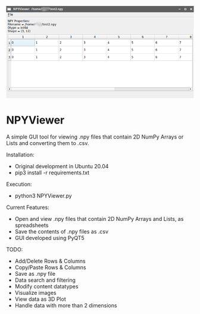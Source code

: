 ![screenshot](screenshot.png)




# NPYViewer
A simple GUI tool for viewing .npy files that contain 2D NumPy Arrays or Lists and converting them to .csv.

Installation:
* Original development in Ubuntu 20.04
* pip3 install -r requirements.txt

Execution:
* python3 NPYViewer.py

Current Features:
* Open and view .npy files that contain 2D NumPy Arrays and Lists, as spreadsheets
* Save the contents of .npy files as .csv
* GUI developed using PyQT5

TODO:
* Add/Delete Rows & Columns
* Copy/Paste Rows & Columns
* Save as .npy file
* Data search and filtering
* Modify content datatypes
* Visualize images
* View data as 3D Plot
* Handle data with more than 2 dimensions
